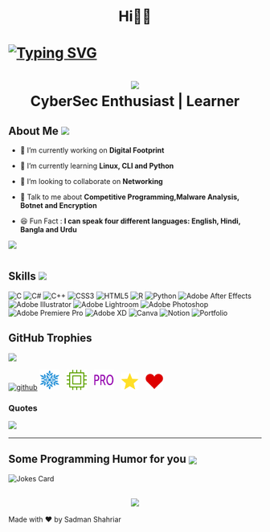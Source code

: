 <h1 align="center">Hi👋🏼 <h1> 

[![Typing SVG](https://readme-typing-svg.herokuapp.com?font=Montserrat&color=%2336BCF7&size=36&vCenter=true&lines=I'm+Sadman+Shahriar)](https://git.io/typing-svg)

<div align="center"> <img  src='https://cdn.dribbble.com/users/1003944/screenshots/14561765/media/7a15e42a60fee3cc53daa6e7f8514bc2.gif' width='150px'> </div>

<div align="center"> CyberSec Enthusiast | Learner</div>

<h2> About Me <img src=https://c.tenor.com/27kP4pPliZwAAAAi/rocket-fly.gif' width='30px'> </h2>

- 🔭 I’m currently working on **Digital Footprint**

- 🌱 I’m currently learning **Linux, CLI and Python**

- 👯 I’m looking to collaborate on **Networking**

- 💬 Talk to me about **Competitive Programming,Malware Analysis, Botnet and Encryption**

- 😆 Fun Fact : **I can speak four different languages: English, Hindi, Bangla and Urdu**

[![](https://visitcount.itsvg.in/api?id=sadman-shahriar&icon=3&color=9)](https://visitcount.itsvg.in)

# <h2> Skills <img src = "https://media2.giphy.com/media/QssGEmpkyEOhBCb7e1/giphy.gif?cid=ecf05e47a0n3gi1bfqntqmob8g9aid1oyj2wr3ds3mg700bl&rid=giphy.gif" width = 32px> </h2>
![C](https://img.shields.io/badge/c-%2300599C.svg?style=for-the-badge&logo=c&logoColor=white) ![C#](https://img.shields.io/badge/c%23-%23239120.svg?style=for-the-badge&logo=c-sharp&logoColor=white) ![C++](https://img.shields.io/badge/c++-%2300599C.svg?style=for-the-badge&logo=c%2B%2B&logoColor=white) ![CSS3](https://img.shields.io/badge/css3-%231572B6.svg?style=for-the-badge&logo=css3&logoColor=white) ![HTML5](https://img.shields.io/badge/html5-%23E34F26.svg?style=for-the-badge&logo=html5&logoColor=white) ![R](https://img.shields.io/badge/r-%23276DC3.svg?style=for-the-badge&logo=r&logoColor=white) ![Python](https://img.shields.io/badge/python-3670A0?style=for-the-badge&logo=python&logoColor=ffdd54) ![Adobe After Effects](https://img.shields.io/badge/Adobe%20After%20Effects-9999FF.svg?style=for-the-badge&logo=Adobe%20After%20Effects&logoColor=white) ![Adobe Illustrator](https://img.shields.io/badge/adobeillustrator-%23FF9A00.svg?style=for-the-badge&logo=adobeillustrator&logoColor=white) ![Adobe Lightroom](https://img.shields.io/badge/Adobe%20Lightroom-31A8FF.svg?style=for-the-badge&logo=Adobe%20Lightroom&logoColor=white) ![Adobe Photoshop](https://img.shields.io/badge/adobephotoshop-%2331A8FF.svg?style=for-the-badge&logo=adobephotoshop&logoColor=white) ![Adobe Premiere Pro](https://img.shields.io/badge/Adobe%20Premiere%20Pro-9999FF.svg?style=for-the-badge&logo=Adobe%20Premiere%20Pro&logoColor=white) ![Adobe XD](https://img.shields.io/badge/Adobe%20XD-470137?style=for-the-badge&logo=Adobe%20XD&logoColor=#FF61F6) ![Canva](https://img.shields.io/badge/Canva-%2300C4CC.svg?style=for-the-badge&logo=Canva&logoColor=white) ![Notion](https://img.shields.io/badge/Notion-%23000000.svg?style=for-the-badge&logo=notion&logoColor=white) ![Portfolio](https://img.shields.io/badge/Portfolio-%23000000.svg?style=for-the-badge&logo=firefox&logoColor=#FF7139)

## GitHub Trophies

![](https://github-profile-trophy.vercel.app/?username=sadman-shahriar&theme=dracula&no-frame=false&no-bg=false&margin-w=4)

[<img src='https://cdn.jsdelivr.net/npm/simple-icons@3.0.1/icons/github.svg' alt='github' height='40'>](https://github.com/sadman-shahriar)  <a href='https://archiveprogram.github.com/'><img src='https://raw.githubusercontent.com/acervenky/animated-github-badges/master/assets/acbadge.gif' width='40' height='40'></a> <a href='https://docs.github.com/en/developers'><img src='https://raw.githubusercontent.com/acervenky/animated-github-badges/master/assets/devbadge.gif' width='40' height='40'></a> <a href='https://github.com/pricing'><img src='https://raw.githubusercontent.com/acervenky/animated-github-badges/master/assets/pro.gif' width='40' height='40'></a> <a href='https://stars.github.com/'><img src='https://raw.githubusercontent.com/acervenky/animated-github-badges/master/assets/starbadge.gif' width='35' height='35'></a> <a href='https://docs.github.com/en/github/supporting-the-open-source-community-with-github-sponsors'><img src='https://raw.githubusercontent.com/acervenky/animated-github-badges/master/assets/sponsorbadge.gif' width='35' height='35'></a> 

### Quotes
![](https://quotes-github-readme.vercel.app/api?type=vetical&theme=radical)

---
  
  <h2> Some Programming Humor for you <img align ='center' src='https://media2.giphy.com/media/UQDSBzfyiBKvgFcSTw/giphy.gif?cid=ecf05e47p3cd513axbek3f56ti3jzizq8hincw20jauyyfyw&rid=giphy.gif' width = '32px'></h2>

  ![Jokes Card](https://readme-jokes.vercel.app/api?theme=default)

<br>

<div align="center"> <img  src='https://cdn.dribbble.com/users/2514124/screenshots/6617938/800x600.gif' width='350px'> </div>


Made with <span class="heart">♥</span>  by Sadman Shahriar
